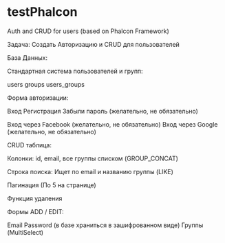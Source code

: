 # testPhalcon
Auth and CRUD for users (based on Phalcon Framework)

Задача: Создать Авторизацию и CRUD для пользователей

База Данных:

Стандартная система пользователей и групп:

users
groups
users_groups

Форма авторизации:

Вход
Регистрация
Забыли пароль (желательно, не обязательно)

Вход через Facebook  (желательно, не обязательно)
Вход через Google (желательно, не обязательно)

CRUD таблица:

Колонки:
id, email, все группы списком (GROUP_CONCAT)

Строка поиска:
Ищет по email и названию группы (LIKE)

Пагинация (По 5 на странице)

Функция удаления

Формы ADD / EDIT:

Email
Password (в базе храниться в зашифрованном виде)
Группы (MultiSelect)
